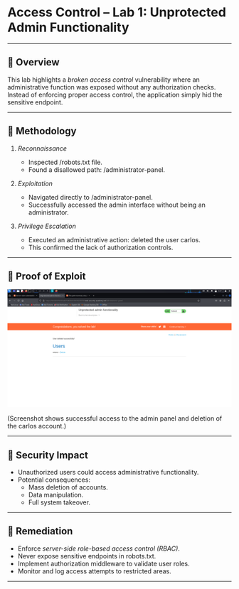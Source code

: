 # Access Control – Lab 1: Unprotected Admin Functionality

---

## 🔹 Overview
This lab highlights a *broken access control* vulnerability where an administrative function was exposed without any authorization checks. Instead of enforcing proper access control, the application simply hid the sensitive endpoint.

---

## 🔹 Methodology

1. *Reconnaissance*
   - Inspected /robots.txt file.
   - Found a disallowed path: /administrator-panel.

2. *Exploitation*
   - Navigated directly to /administrator-panel.
   - Successfully accessed the admin interface without being an administrator.

3. *Privilege Escalation*
   - Executed an administrative action: deleted the user carlos.  
   - This confirmed the lack of authorization controls.

---

## 🔹 Proof of Exploit
![Unprotected Admin Panel Exploit](../images/access-control-lab1.png)

(Screenshot shows successful access to the admin panel and deletion of the carlos account.)

---

## 🔹 Security Impact
- Unauthorized users could access administrative functionality.  
- Potential consequences:
  - Mass deletion of accounts.  
  - Data manipulation.  
  - Full system takeover.  

---

## 🔹 Remediation
- Enforce *server-side role-based access control (RBAC)*.  
- Never expose sensitive endpoints in robots.txt.  
- Implement authorization middleware to validate user roles.  
- Monitor and log access attempts to restricted areas.  

---
